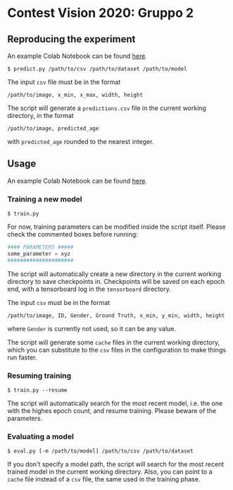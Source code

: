 # Contest Vision 2020: Gruppo 2

## Reproducing the experiment
An example Colab Notebook can be found [here](https://colab.research.google.com/drive/1PT-gXpWP29AtDasRErDQYFy8U-B8r3RI?usp=sharing).

```
$ predict.py /path/to/csv /path/to/dataset /path/to/model
```
The input ``csv`` file must be in the format
```
/path/to/image, x_min, x_max, width, height 
```

The script will generate a ``predictions.csv`` file in the current working directory, in the format
```
/path/to/image, predicted_age
```
with ``predicted_age`` rounded to the nearest integer.

## Usage

An example Colab Notebook can be found [here](https://drive.google.com/file/d/1E0LlyhxDXdHvXirGupq6wlXo2bY95gQg/view?usp=sharing).

### Training a new model

```
$ train.py
```
For now, training parameters can be modified inside the script itself. Please check the commented boxes before running:

```python
#### PARAMETERS #####
some_parameter = xyz
#####################
```

The script will automatically create a new directory in the current working directory to save checkpoints in. Checkpoints will be saved on each epoch end, with a tensorboard log in the ``tensorboard`` directory.

The input ``csv`` must be in the format
```
/path/to/image, ID, Gender, Ground Truth, x_min, y_min, width, height
```
where ``Gender`` is currently not used, so it can be any value.

The script will generate some ``cache`` files in the current working directory, which you can substitute to the ``csv`` files in the configuration to make things run faster.

### Resuming training
```
$ train.py --resume
```
The script will automatically search for the most recent model, i.e. the one with the highes epoch count, and resume training. Please beware of the parameters.

### Evaluating a model

```
$ eval.py [-m /path/to/model] /path/to/csv /path/to/dataset
```

If you don't specify a model path, the script will search for the most recent trained model in the current working directory. Also, you can point to a ``cache`` file instead of a ``csv`` file, the same used in the training phase.